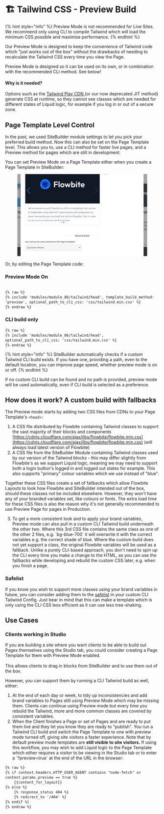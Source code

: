 # 🏗️ Tailwind CSS - Preview Build

{% hint style="info" %}
Preview Mode is not recommended for Live Sites. We recommend only using CLI to compile Tailwind which will load the minimum CSS possible and maximise performance.
{% endhint %}

Our Preview Mode is designed to keep the convenience of Tailwind code which "just works out of the box" without the drawbacks of needing to recalculate the Tailwind CSS every time you view the Page.

Preview Mode is designed so it can be used on its own, or in combination with the recommended CLI method. See below!

#### Why is it needed?

Options such as the [Tailwind Play CDN ](https://tailwindcss.com/docs/installation/play-cdn)(or our now deprecated JIT method) generate CSS at runtime, so they cannot see classes which are needed for different states of Liquid logic, for example if you log in or out of a secure zone.

## Page Template Level Control

In the past, we used SiteBuilder module settings to let you pick your preferred build method. Now this can also be set on the Page Template level. This allows you to, use a CLI method for faster live pages, and a Preview method for pages which are still in development.

You can set Preview Mode on a Page Template either when you create a Page Template in SiteBuilder:

<figure><img src="../../../.gitbook/assets/image (16).png" alt=""><figcaption></figcaption></figure>

Or, by editing the Page Template code:

### Preview Mode On

```liquid

{% raw %}
{% include 'modules/module_86/tailwind/head', template_build_method: 'preview', optional_path_to_cli_css: 'css/tailwind.min.css' %}
{% endraw %}
```

### CLI build only

```liquid
{% raw %}
{% include 'modules/module_86/tailwind/head', optional_path_to_cli_css: 'css/tailwind.min.css' %}
{% endraw %}
```

{% hint style="info" %}
SiteBuilder automatically checks if a custom Tailwind CLI build exists. If you have one, providing a path, even to the default location, you can improve page speed, whether preview mode is on or off.
{% endhint %}

If no custom CLI build can be found and no path is provided, preview mode will be used automatically, even if CLI build is selected as a preference.

## How does it work? A custom build with fallbacks

The Preview mode starts by adding two CSS files from CDNs to your Page Template's `<head>:`

1. A CSS file distributed by Flowbite containing Tailwind classes to support the vast majority of their blocks and components [https://cdnjs.cloudflare.com/ajax/libs/flowbite/flowbite.min.css](https://cdnjs.cloudflare.com/ajax/libs/flowbite/flowbite.min.css) (will always load latest version of Flowbite)
2. A CSS file from the SiteBuilder Module containing Tailwind classes used by our version of the Tailwind blocks - this may differ slightly from Flowbite's as we support Liquid logic, meaning we may need to support both a login button's logged in and logged out states for example. This also supports "primary" colour variables which we use instead of "blue".&#x20;

Together these CSS files create a set of fallbacks which allow Flowbite Layouts to look how Flowbite and SiteBuilder intended out of the box, should these classes not be included elsewhere. However, they won't have any of your branded variables set, like colours or fonts. The extra load time for these CSS files is also the reason why it's not generally recommended to use Preview Page for pages in Production.

3. To get a more consistent look and to apply your brand variables, Preview mode can also pull in a custom CLI Tailwind build underneath the other two. Where this 3rd CSS file contains the same class as one of the other 2 files, e.g. \`bg-blue-700\` it will overwrite it with the correct variables e.g. the correct shade of blue. Where the custom build does not yet support a class, the original Flowbite variables will be used as a fallback.  Unlike a purely CLI-based approach, you don't need to spin up the CLI every time you make a change to the HTML, as you can use the fallbacks while developing and rebuild the custom CSS later, e.g. when you finish a page.&#x20;

### Safelist

If you know you wish to support more classes using your brand variables in future, you can consider adding them to the [safelist](https://tailwindcss.com/docs/content-configuration#safelisting-classes) in your custom CLI Tailwind Config. Just bear in mind that this can make a template which is only using the CLI CSS less efficient as it can use less tree-shaking.

## Use Cases

### Clients working in Studio

If you are building a site where you want clients to be able to build out Pages themselves using the Studio tab, you could consider creating a Page Template for them with Preview Mode enabled. \
\
This allows clients to drag in blocks from SiteBuilder and to use them out of the box.&#x20;

However, you can support them by running a CLI Tailwind build as well, either:

1. At the end of each day or week, to tidy up inconsistencies and add brand variables to Pages still using Preview Mode which may be missing them. Clients can continue using Preview mode but every time you rebuild the Tailwind, more and more common classes are covered by consistent variables.&#x20;
2. When the Client finishes a Page or set of Pages and are ready to put them live and they let you know they are ready to "publish". You run a Tailwind CLI build and switch the Page Template to one with preview mode turned off, giving site visitors a faster experience. Note that by default preview mode templates are **still visible to site visitors.** If using this workflow, you may wish to add Liquid logic to the Page Template which either requires a visitor to be viewing in the Studio tab or to enter a \`?preview=true\` at the end of the URL in the browser:

```liquid
{% raw %}
{% if context.headers.HTTP_USER_AGENT contains "node-fetch" or context.params.preview == true %}
    {{content_for_layout}}
{% else %}
    {% response_status 404 %}
    {% redirect_to '/404' %}
{% endif %}
{% endraw %}
```
